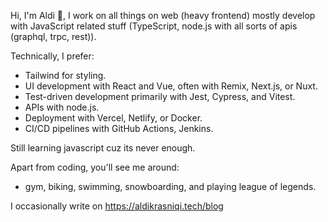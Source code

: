 Hi, I'm Aldi 👋, 
I work on all things on web (heavy frontend) mostly develop with JavaScript related stuff (TypeScript, node.js with all sorts of apis (graphql, trpc, rest)).

Technically, I prefer:
* Tailwind for styling.
* UI development with React and Vue, often with Remix, Next.js, or Nuxt.
* Test-driven development primarily with Jest, Cypress, and Vitest.
* APIs with node.js.
* Deployment with Vercel, Netlify, or Docker.
* CI/CD pipelines with GitHub Actions, Jenkins.

Still learning javascript cuz its never enough.

Apart from coding, you'll see me around:

* gym, biking, swimming, snowboarding, and playing league of legends.
  
I occasionally write on https://aldikrasniqi.tech/blog

<!---
<h3>Things I code with</h3>
<p>
  <img alt="TypeScript" src="https://img.shields.io/badge/typescript-%23007ACC.svg?style=for-the-badge&logo=typescript&logoColor=white"/>
  <img alt="Remix" src="https://img.shields.io/badge/remix-%23000.svg?style=for-the-badge&logo=remix&logoColor=white"/>
  <img alt="Nuxt" src="https://img.shields.io/badge/NuxtJS-black.svg?style=for-the-badge&logo=NuxtJS&logoColor=white"/>
  <img alt="Node" src="https://img.shields.io/badge/node.js-%2343853D.svg?style=for-the-badge&logo=node-dot-js&logoColor=white"/>
  <img alt="React" src="https://img.shields.io/badge/react-%2320232a.svg?style=for-the-badge&logo=react&logoColor=%2361DAFB"/>
  <img alt="ReactNative" src="https://img.shields.io/badge/React_Native-20232A?style=for-the-badge&logo=react&logoColor=61DAFB"/>
  <img alt="Vue" src="https://img.shields.io/badge/Vue.js-35495E?style=for-the-badge&logo=vue.js&logoColor=4FC08D"/>
  <img alt="Ionic" src="https://img.shields.io/badge/Ionic-3880FF?style=for-the-badge&logo=ionic&logoColor=white"/>
  <img alt="TailwindCSS" src="https://img.shields.io/badge/tailwindcss-%2338B2AC.svg?style=for-the-badge&logo=tailwind-css&logoColor=white"/>
  <img alt="Docker" src="https://img.shields.io/badge/docker-%230db7ed.svg?style=for-the-badge&logo=docker&logoColor=white"/>
  <img alt="GitHub Actions" src="https://img.shields.io/badge/githubactions-%232671E5.svg?style=for-the-badge&logo=githubactions&logoColor=white"/>
  <img alt="Apollo-GraphQL" src="https://img.shields.io/badge/-ApolloGraphQL-311C87?style=for-the-badge&logo=apollo-graphql"/>
  <img alt="Nginx" src="https://img.shields.io/badge/nginx-%23009639.svg?style=for-the-badge&logo=nginx&logoColor=white"/>
  <img alt="Kubernetes" src="https://img.shields.io/badge/kubernetes-%23326ce5.svg?style=for-the-badge&logo=kubernetes&logoColor=white"/>
  <img alt="aws" src="https://img.shields.io/badge/Amazon_AWS-FF9900?style=for-the-badge&logo=amazonaws&logoColor=white"/>
</p>
-->
